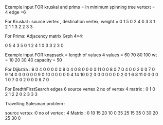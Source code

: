 
Example input FOR kruskal and prims =
In minimum spinning tree 
vertext = 4 
edge =6

For Kruskal :
source vertex , destination vertex, weight = 
0 1 5
0 2 4
0 3 3
1 2 1
1 3 2
2 3 3

For Prims:
Adjacency matrix Grph 4*4:

0 5 4 3
5 0 1 2
4 1 0 3
3 2 3 0

Example input FOR knapsack =
length of values 4
values = 60 70 80 100
wt = 10 20 30 40
capacity = 50 

For Dijkstra :
  9 
  0 4 0 0 0 0 0 8 0
  4 0 8 0 0 0 0 11 0
  0 8 0 7 0 4 0 0 2
  0 0 7 0 9 14 0 0 0
  0 0 0 9 0 10 0 0 0
  0 0 4 14 10 0 2 0 0
  0 0 0 0 0 2 0 1 6
  8 11 0 0 0 0 1 0 7
  0 0 2 0 0 0 6 7 0

For BredthFirstSearch
edges 6
source vertex 2
no of vertex 4
matrix : 
0 1
0 2
1 2
2 0
2 3
3 3

Travelling Salesman problem : 

source vertex :0 
no of vertex : 4 
Matrix :
0 10 15 20 
10 0 35 25
15 35 0 30
20 25 30 0
